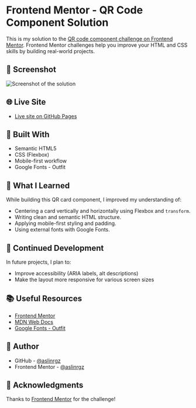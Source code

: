 # Frontend Mentor - QR Code Component Solution

This is my solution to the [QR code component challenge on Frontend Mentor](https://www.frontendmentor.io/challenges/qr-code-component-iux_sIO_H). Frontend Mentor challenges help you improve your HTML and CSS skills by building real-world projects.

## 📸 Screenshot

![Screenshot of the solution](./images/screenshot.png)

## 🌐 Live Site

- [Live site on GitHub Pages](https://aslinrgz.github.io/card-component/)

## 🚀 Built With

- Semantic HTML5
- CSS (Flexbox)
- Mobile-first workflow
- Google Fonts - Outfit

## 🧠 What I Learned

While building this QR card component, I improved my understanding of:

- Centering a card vertically and horizontally using Flexbox and `transform`.
- Writing clean and semantic HTML structure.
- Applying mobile-first styling and padding.
- Using external fonts with Google Fonts.

## 🔧 Continued Development

In future projects, I plan to:

- Improve accessibility (ARIA labels, alt descriptions)
- Make the layout more responsive for various screen sizes

## 📚 Useful Resources

- [Frontend Mentor](https://www.frontendmentor.io)
- [MDN Web Docs](https://developer.mozilla.org/en-US/)
- [Google Fonts - Outfit](https://fonts.google.com/specimen/Outfit)

## 👤 Author

- GitHub - [@aslinrgz](https://github.com/aslinrgz)
- Frontend Mentor - [@aslinrgz](https://www.frontendmentor.io/profile/aslinrgz)

## 🙏 Acknowledgments

Thanks to [Frontend Mentor](https://www.frontendmentor.io) for the challenge!
